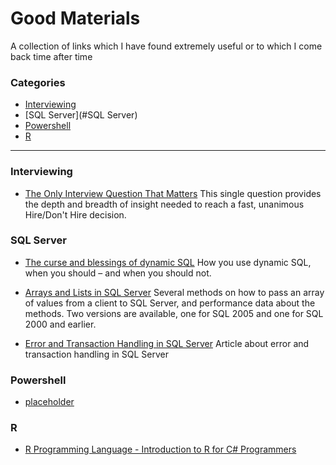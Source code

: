 # Good Materials


A collection of links which I have found extremely useful or to which I come back time after time


### Categories

* [Interviewing](#Interviewing)
* [SQL Server](#SQL Server)
* [Powershell](#Powershell)
* [R](#R)


---


### Interviewing
- [The Only Interview Question That Matters](http://www.inc.com/lou-adler/best-interview-question-ever.html)
  This single question provides the depth and breadth of insight needed to reach a fast, unanimous Hire/Don't Hire decision.

### SQL Server
- [The curse and blessings of dynamic SQL](http://www.sommarskog.se/dynamic_sql.html)
  How you use dynamic SQL, when you should – and when you should not.

- [Arrays and Lists in SQL Server](http://www.sommarskog.se/arrays-in-sql.html)
 Several methods on how to pass an array of values from a client to SQL Server, and performance data about the methods. Two versions are available, one for SQL 2005 and one for SQL 2000 and earlier.

- [Error and Transaction Handling in SQL Server](http://www.sommarskog.se/error_handling/Part1.html)
 Article about error and transaction handling in SQL Server

### Powershell
- [placeholder](/Powershell/Placeholder.md)

### R
- [R Programming Language - Introduction to R for C# Programmers](https://msdn.microsoft.com/en-us/magazine/mt238409.aspx?f=255&MSPPError=-2147217396)
